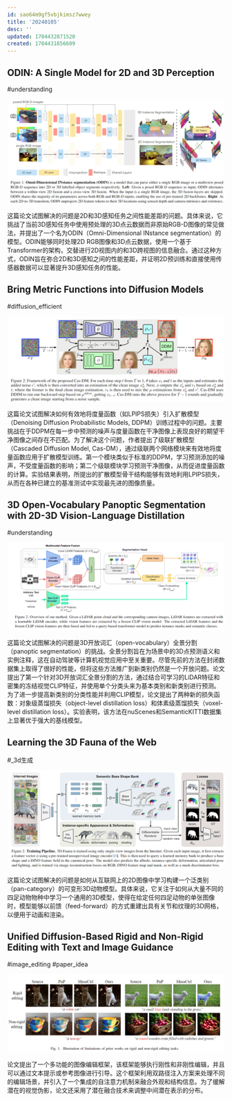 ```yaml
---
id: sao64m9gf5vbjkimsz7wwey
title: '20240105'
desc: ''
updated: 1704432871520
created: 1704431856609
---
```



## ODIN: A Single Model for 2D and 3D Perception
#understanding

![图 0](assets/images/937209079e2979c52f87b8e3039eafc467dc6b62a2f6854aaa30a19f63b3980a.png)  

这篇论文试图解决的问题是2D和3D感知任务之间性能差距的问题。具体来说，它挑战了当前3D感知任务中使用预处理的3D点云数据而非原始RGB-D图像的常见做法，并提出了一个名为ODIN（Omni-Dimensional INstance segmentation）的模型。ODIN能够同时处理2D RGB图像和3D点云数据，使用一个基于Transformer的架构，交替进行2D视图内的和3D跨视图的信息融合。通过这种方式，ODIN旨在弥合2D和3D感知之间的性能差距，并证明2D预训练和直接使用传感器数据可以显著提升3D感知任务的性能。

## Bring Metric Functions into Diffusion Models
#diffusion_efficient


![图 1](assets/images/939edafdd382abdf9445f653672bde2787f4149097a1af2603c1f4b23a595f0f.png)  


这篇论文试图解决如何有效地将度量函数（如LPIPS损失）引入扩散模型（Denoising Diffusion Probabilistic Models, DDPM）训练过程中的问题。主要挑战在于DDPM在每一步中预测的噪声与度量函数在干净图像上表现良好的期望干净图像之间存在不匹配。为了解决这个问题，作者提出了级联扩散模型（Cascaded Diffusion Model, Cas-DM），通过级联两个网络模块来有效地将度量函数应用于扩散模型训练。第一个模块类似于标准的DDPM，学习预测添加的噪声，不受度量函数的影响；第二个级联模块学习预测干净图像，从而促进度量函数的计算。实验结果表明，所提出的扩散模型骨干结构能够有效地利用LPIPS损失，从而在各种已建立的基准测试中实现最先进的图像质量。


## 3D Open-Vocabulary Panoptic Segmentation with 2D-3D Vision-Language Distillation
#understanding

![图 2](assets/images/a9a65a820b15e83305d5a5b75afa19c0811630e3019fc5e751e131fdc52d3b65.png)  

这篇论文试图解决的问题是3D开放词汇（open-vocabulary）全景分割（panoptic segmentation）的挑战。全景分割旨在为场景中的3D点预测语义和实例注释，这在自动驾驶等计算机视觉应用中至关重要。尽管先前的方法在封闭数据集上取得了很好的性能，但将这些方法推广到新类别仍然是一个开放问题。论文提出了第一个针对3D开放词汇全景分割的方法，通过结合可学习的LiDAR特征和密集的冻结视觉CLIP特征，并使用单个分类头来为基本类别和新类别进行预测。为了进一步提高新类别的分类性能并利用CLIP模型，论文提出了两种新的损失函数：对象级蒸馏损失（object-level distillation loss）和体素级蒸馏损失（voxel-level distillation loss）。实验表明，该方法在nuScenes和SemanticKITTI数据集上显著优于强大的基线模型。


## Learning the 3D Fauna of the Web
#_3d生成

![图 3](assets/images/3b802ff90b599f10b4c3a8093303855afd656acbf3141488be4fe14c09c202d8.png)  


这篇论文试图解决的问题是如何从互联网上的2D图像中学习构建一个泛类别（pan-category）的可变形3D动物模型。具体来说，它关注于如何从大量不同的四足动物物种中学习一个通用的3D模型，使得在给定任何四足动物的单张图像时，模型能够以前馈（feed-forward）的方式重建出具有关节和纹理的3D网格，以便用于动画和渲染。



## Unified Diffusion-Based Rigid and Non-Rigid Editing with Text and Image Guidance

#image_editing
#paper_idea

![图 4](assets/images/f648d00bc66b897a7c3ec1ce1115a8ee27096e978fb0ec7fd37be95a3292d09d.png)  

论文提出了一个多功能的图像编辑框架，该框架能够执行刚性和非刚性编辑，并且可以通过文本提示或参考图像进行引导。这个框架利用双路径注入方案来处理不同的编辑场景，并引入了一个集成的自注意力机制来融合外观和结构信息。为了缓解潜在的视觉伪影，论文还采用了潜在融合技术来调整中间潜在表示的分布。


